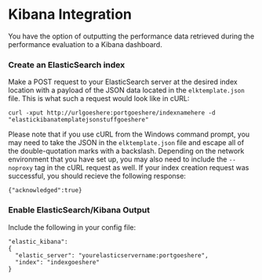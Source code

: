 # Kibana Integration
You have the option of outputting the performance data retrieved during the performance evaluation to a Kibana dashboard.

### Create an ElasticSearch index
Make a POST request to your ElasticSearch server at the desired index location with a payload of the JSON data located in the ``elktemplate.json`` file. This is what such a request would look like in cURL:

  ```
  curl -xput http://urlgoeshere:portgoeshere/indexnamehere -d "elastickibanatemplatejsonstuffgoeshere"
  ```
Please note that if you use cURL from the Windows command prompt, you may need to take the JSON in the ``elktemplate.json`` file and escape all of the double-quotation marks with a backslash. Depending on the network environment that you have set up, you may also need to include the ``--noproxy`` tag in the cURL request as well. If your index creation request was successful, you should recieve the following response:

  ```
  {"acknowledged":true}
  ```

### Enable ElasticSearch/Kibana Output
Include the following in your config file:

```
"elastic_kibana":
{
  "elastic_server": "yourelasticservername:portgoeshere",
  "index": "indexgoeshere"
}
```
